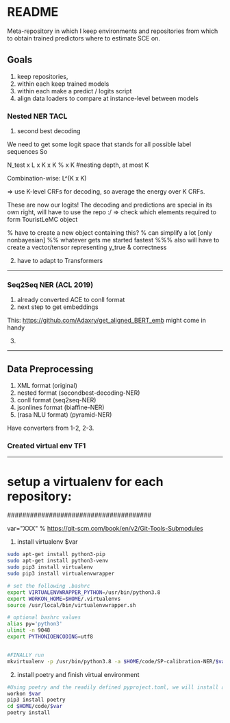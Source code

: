 # README #

Meta-repository in which I keep environments and repositories
from which to obtain trained predictors where to estimate SCE on.

## Goals

1. keep repositories, 
2. within each keep trained models
3. within each make a predict / logits script
4. align data loaders to compare at instance-level between models


### Nested NER TACL

1. second best decoding 

We need to get some logit space that stands for all possible label sequences
So 

N_test x L x K x K
% x K #nesting depth, at most K 

Combination-wise: L^(K x K)

=> use K-level CRFs for decoding, so average the energy over K CRFs.

These are now our logits!
The decoding and predictions are special in its own right, will have to use the repo :/
=> check which elements required to form TouristLeMC object

% have to create a new object containing this?
% can simplify a lot [only nonbayesian]
%% whatever gets me started fastest
%%% also will have to create a vector/tensor representing y_true & correctness 

2. have to adapt to Transformers

----

### Seq2Seq NER (ACL 2019)

1. already converted ACE to conll format
2. next step to get embeddings

This: https://github.com/Adaxry/get_aligned_BERT_emb 
might come in handy

3. 

----


## Data Preprocessing 

1. XML format (original)
2. nested format (secondbest-decoding-NER)
3. conll format (seq2seq-NER)
4. jsonlines format (biaffine-NER)
5. (rasa NLU format) (pyramid-NER)

Have converters from 1-2, 2-3. 


### Created virtual env TF1

---

# setup a virtualenv for each repository:

######################################

var="XXX"
% https://git-scm.com/book/en/v2/Git-Tools-Submodules

1. install virtualenv $var


```sh
sudo apt-get install python3-pip
sudo apt-get install python3-venv
sudo pip3 install virtualenv
sudo pip3 install virtualenvwrapper

# set the following .bashrc
export VIRTUALENVWRAPPER_PYTHON=/usr/bin/python3.8
export WORKON_HOME=$HOME/.virtualenvs
source /usr/local/bin/virtualenvwrapper.sh

# optional bashrc values
alias py='python3'
ulimit -n 9048
export PYTHONIOENCODING=utf8


#FINALLY run 
mkvirtualenv -p /usr/bin/python3.8 -a $HOME/code/SP-calibration-NER/$var $var
```

2. install poetry and finish virtual environment

```sh
#Using poetry and the readily defined pyproject.toml, we will install all required packages
workon $var
pip3 install poetry
cd $HOME/code/$var
poetry install
```